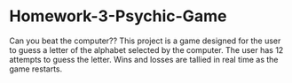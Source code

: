 # Homework-3-Psychic-Game

Can you beat the computer??
This project is a game designed for the user to guess a letter of the alphabet selected by the computer. The user has 12 attempts to guess the letter. Wins and losses are tallied in real time as the game restarts.
